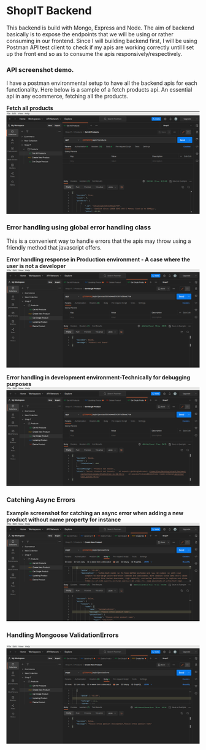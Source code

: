 # ShopIT Backend
This backend is build with Mongo, Express and Node. The aim of backend basically is to expose the endpoints that we will be using or rather consuming in our frontend. Since I will building backend first, I will be using Postman API test client to check if my apis are working correctly until I set up the front end so as to consume the apis responsively/respectively.
### API screenshot demo.
I have a postman environmental setup to have all the backend apis for each functionality. Here below is a sample of a fetch products api. An essential api in any ecommerce, fetching all the products.

**Fetch all products**
 ![Fetch all products](https://github.com/fkiptooh/shopit/blob/main/backend/screenshots/backenAPI.png "Fetch products")

 ### Error handling using global error handling class
 This is a convenient way to handle errors that the apis may throw using a friendly method that javascript offers.

 **Error handling response in Production environment - A case where the user is not a developer**
 ![ProductionErr](https://github.com/fkiptooh/shopit/blob/main/backend/screenshots/Error%20in%20Production.png)

 **Error handling in development environment-Technically for debugging purposes**
 ![DevelopmentErr](https://github.com/fkiptooh/shopit/blob/main/backend/screenshots/Error%20in%20development.png)

 ### Catching Async Errors
 **Example screenshot for catching an async error when adding a new product without name property for instance**
 ![AsyncError](https://github.com/fkiptooh/shopit/blob/main/backend/screenshots/catching%20async%20error.png)

### Handling Mongoose ValidationErrors
![MongooseValidationError](https://github.com/fkiptooh/shopit/blob/main/backend/screenshots/Mongoose%20validation%20error.png)